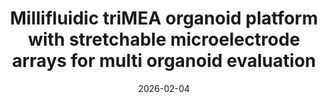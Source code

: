 ---
title: "Millifluidic triMEA organoid platform with stretchable microelectrode arrays for multi organoid evaluation"
authors: 'Chica, Erick and Hojae, Jang, and Kwon, Youngak, and Kim, Yoojeong, and Lee, Yeongsun, and Lee, Mi-ok*, and Lee, Hyunjoo Jenny*'
collection: publications
#redirect_to: https://doi.org/10.1186/s40486-024-00216-y
category: journals
permalink: /publication/2025-06-08-reviewBMM-1
excerpt: 'Integration of microenvironment control with electrophysiological readout'
date: 2026-02-04
venue: 'In Preparation'
#paperurl: https://doi.org/10.1186/s40486-024-00216-y
citation: 'Chica E., Jang H., Kwon Y., Kim Y., Lee Y., Lee M.* & Lee, H.* Millifluidic triMEA organoid platform with stretchable microelectrode arrays for multi organoid evaluation.'
header:
  teaser: /images/image-alignment-300x200.jpg
---